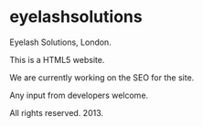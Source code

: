 eyelashsolutions
================

Eyelash Solutions, London.

This is a HTML5 website. 

We are currently working on the SEO for the site.

Any input from developers welcome.

All rights reserved. 2013.
